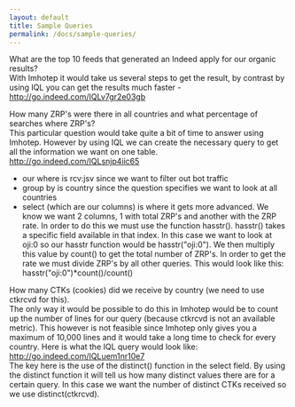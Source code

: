 ```yaml
---
layout: default
title: Sample Queries
permalink: /docs/sample-queries/
---
```


What are the top 10 feeds that generated an Indeed apply for our organic results?  
With Imhotep it would take us several steps to get the result, by contrast by using IQL you can get the results much faster - http://go.indeed.com/IQLv7gr2e03gb

How many ZRP's were there in all countries and what percentage of searches where ZRP's?  
This particular question would take quite a bit of time to answer using Imhotep. However by using IQL we can create the necessary query to get all the information we want on one table. http://go.indeed.com/IQLsnjp4iic65

- our where is rcv:jsv since we want to filter out bot traffic
- group by is country since the question specifies we want to look at all countries
- select (which are our columns) is where it gets more advanced. We know we want 2 columns, 1 with total ZRP's and another with the ZRP rate. In order to do this we must use the function hasstr(). hasstr() takes a specific field available in that index. In this case we want to look at oji:0 so our hasstr function would be hasstr("oji:0"). We then multiply this value by count() to get the total number of ZRP's. In order to get the rate we must divide ZRP's by all other queries. This would look like this: hasstr("oji:0")*count()/count()

How many CTKs (cookies) did we receive by country (we need to use ctkrcvd for this).  
The only way it would be possible to do this in Imhotep would be to count up the number of lines for our query (because ctkrcvd is not an available metric). This however is not feasible since Imhotep only gives you a maximum of 10,000 lines and it would take a long time to check for every country. Here is what the IQL query would look like: http://go.indeed.com/IQLuem1nr10e7  
The key here is the use of the distinct() function in the select field. By using the distinct function it will tell us how many distinct values there are for a certain query. In this case we want the number of distinct CTKs received so we use distinct(ctkrcvd).


